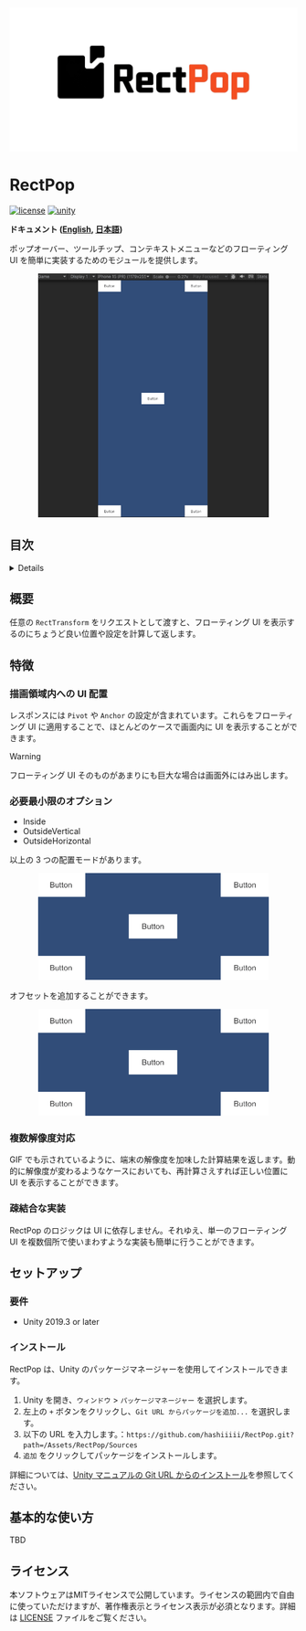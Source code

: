 ﻿<p align="center">
  <img width=800 src="Documentation/Images/logo.png" alt="RectPop">
</p>

# RectPop

[![license](https://img.shields.io/badge/LICENSE-MIT-green.svg)](LICENSE.md)
[![unity](https://img.shields.io/badge/Unity-2019.3+-black.svg)](###要件)

**ドキュメント ([English](README.md), [日本語](README_JA.md))**

ポップオーバー、ツールチップ、コンテキストメニューなどのフローティング UI を簡単に実装するためのモジュールを提供します。

<p align="center">
  <img width="80%" src="Documentation/Images/multi_resolution.gif" alt="ConceptMovie">
</p>

## 目次
<!-- START doctoc generated TOC please keep comment here to allow auto update -->
<!-- DON'T EDIT THIS SECTION, INSTEAD RE-RUN doctoc TO UPDATE -->
<details>
<summary>Details</summary>

- [概要](#%E6%A6%82%E8%A6%81)
- [特徴](#%E7%89%B9%E5%BE%B4)
  - [描画領域内への UI 配置](#%E6%8F%8F%E7%94%BB%E9%A0%98%E5%9F%9F%E5%86%85%E3%81%B8%E3%81%AE-ui-%E9%85%8D%E7%BD%AE)
  - [必要最小限のオプション](#%E5%BF%85%E8%A6%81%E6%9C%80%E5%B0%8F%E9%99%90%E3%81%AE%E3%82%AA%E3%83%97%E3%82%B7%E3%83%A7%E3%83%B3)
  - [複数解像度対応](#%E8%A4%87%E6%95%B0%E8%A7%A3%E5%83%8F%E5%BA%A6%E5%AF%BE%E5%BF%9C)
  - [疎結合な実装](#%E7%96%8E%E7%B5%90%E5%90%88%E3%81%AA%E5%AE%9F%E8%A3%85)
- [セットアップ](#%E3%82%BB%E3%83%83%E3%83%88%E3%82%A2%E3%83%83%E3%83%97)
  - [要件](#%E8%A6%81%E4%BB%B6)
  - [インストール](#%E3%82%A4%E3%83%B3%E3%82%B9%E3%83%88%E3%83%BC%E3%83%AB)
- [基本的な使い方](#%E5%9F%BA%E6%9C%AC%E7%9A%84%E3%81%AA%E4%BD%BF%E3%81%84%E6%96%B9)
- [ライセンス](#%E3%83%A9%E3%82%A4%E3%82%BB%E3%83%B3%E3%82%B9)

</details>
<!-- END doctoc generated TOC please keep comment here to allow auto update -->

## 概要
任意の `RectTransform` をリクエストとして渡すと、フローティング UI を表示するのにちょうど良い位置や設定を計算して返します。

## 特徴
### 描画領域内への UI 配置
レスポンスには `Pivot` や `Anchor` の設定が含まれています。これらをフローティング UI に適用することで、ほとんどのケースで画面内に UI を表示することができます。

> [!WARNING]
> フローティング UI そのものがあまりにも巨大な場合は画面外にはみ出します。

### 必要最小限のオプション
- Inside
- OutsideVertical
- OutsideHorizontal

以上の 3 つの配置モードがあります。

<p align="center">
  <img width="80%" src="Documentation/Images/multi_placement.gif" alt="ConceptMovie">
</p>

オフセットを追加することができます。

<p align="center">
  <img width="80%" src="Documentation/Images/offset.gif" alt="ConceptMovie">
</p>

### 複数解像度対応
GIF でも示されているように、端末の解像度を加味した計算結果を返します。動的に解像度が変わるようなケースにおいても、再計算さえすれば正しい位置に UI を表示することができます。

### 疎結合な実装
RectPop のロジックは UI に依存しません。それゆえ、単一のフローティング UI を複数個所で使いまわすような実装も簡単に行うことができます。
## セットアップ

### 要件
* Unity 2019.3 or later

### インストール

RectPop は、Unity のパッケージマネージャーを使用してインストールできます。

1. Unity を開き、`ウィンドウ` > `パッケージマネージャー` を選択します。
2. 左上の `+` ボタンをクリックし、`Git URL からパッケージを追加...` を選択します。
3. 以下の URL を入力します。：`https://github.com/hashiiiii/RectPop.git?path=/Assets/RectPop/Sources`
4. `追加` をクリックしてパッケージをインストールします。

詳細については、[Unity マニュアルの Git URL からのインストール](https://docs.unity3d.com/ja/2019.4/Manual/upm-ui-giturl.html)を参照してください。

## 基本的な使い方
TBD

## ライセンス

本ソフトウェアはMITライセンスで公開しています。ライセンスの範囲内で自由に使っていただけますが、著作権表示とライセンス表示が必須となります。詳細は [LICENSE](LICENSE.md) ファイルをご覧ください。